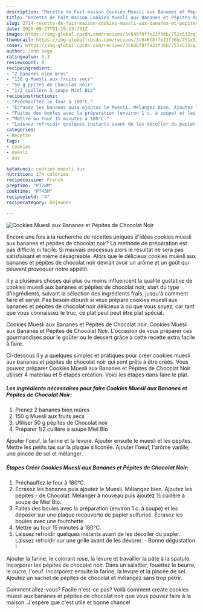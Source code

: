 ```yaml
---
description: "Recette de Fait maison Cookies Muesli aux Bananes et Pépites de Chocolat Noir"
title: "Recette de Fait maison Cookies Muesli aux Bananes et Pépites de Chocolat Noir"
slug: 2714-recette-de-fait-maison-cookies-muesli-aux-bananes-et-pepites-de-chocolat-noir
date: 2020-09-27T01:19:53.731Z
image: https://img-global.cpcdn.com/recipes/3c646f8ffe22f36b/751x532cq70/cookies-muesli-aux-bananes-et-pepites-de-chocolat-noir-photo-principale-de-la-recette.jpg
thumbnail: https://img-global.cpcdn.com/recipes/3c646f8ffe22f36b/751x532cq70/cookies-muesli-aux-bananes-et-pepites-de-chocolat-noir-photo-principale-de-la-recette.jpg
cover: https://img-global.cpcdn.com/recipes/3c646f8ffe22f36b/751x532cq70/cookies-muesli-aux-bananes-et-pepites-de-chocolat-noir-photo-principale-de-la-recette.jpg
author: John Vega
ratingvalue: 3.3
reviewcount: 8
recipeingredient:
- "2 bananes bien mres"
- "150 g Muesli aux fruits secs"
- "50 g ppites de Chocolat noir"
- "1/2 cuillère à soupe Miel Bio"
recipeinstructions:
- "Préchauffez le four à 180°C."
- "Écrasez les bananes puis ajoutez le Muesli. Mélangez bien. Ajoutez les pépites de Chocolat. Mélanger à nouveau puis ajoutez ½ cuillère à soupe de Miel Bio."
- "Faites des boules avec la préparation (environ 1 c. à soupe) et les déposer sur une plaque recouverte de papier sulfurisé. Écrasez les boules avec une fourchette."
- "Mettre au four 15 minutes à 180°C."
- "Laissez refroidir quelques instants avant de les décoller du papier. Laissez refroidir sur une grille avant de les dévorer. Bonne dégustation !"
categories:
- Recette
tags:
- cookies
- muesli
- aux

katakunci: cookies muesli aux 
nutrition: 174 calories
recipecuisine: French
preptime: "PT28M"
cooktime: "PT45M"
recipeyield: "4"
recipecategory: Déjeuner

---
```



![Cookies Muesli aux Bananes et Pépites de Chocolat Noir](https://img-global.cpcdn.com/recipes/3c646f8ffe22f36b/751x532cq70/cookies-muesli-aux-bananes-et-pepites-de-chocolat-noir-photo-principale-de-la-recette.jpg)

Encore une fois à la recherche de recettes uniques d'idées cookies muesli aux bananes et pépites de chocolat noir? La méthode de préparation est pas difficile ni facile. Si mauvais processus alors le résultat ne sera pas satisfaisant et même désagréable. Alors que le délicieux cookies muesli aux bananes et pépites de chocolat noir devrait avoir un arôme et un goût qui peuvent provoquer notre appétit.

Il y a plusieurs choses qui plus ou moins influencent la qualité gustative de cookies muesli aux bananes et pépites de chocolat noir, start du type d'ingrédients, suivant la sélection des ingrédients frais, jusqu'à comment faire et servir. Pas besoin étourdi si veux prépare cookies muesli aux bananes et pépites de chocolat noir délicieux à où que vous soyez, car tant que vous connaissez le truc, ce plat peut peut être plat spécial.

Cookies Muesli aux Bananes et Pépites de Chocolat noir. Cookies Muesli aux Bananes et Pépites de Chocolat Noir. L&#39;occasion de vous préparer ces gourmandises pour le goûter ou le dessert grâce à cette recette extra facile à faire.


Ci-dessous il y a quelques simples et pratiques pour créer cookies muesli aux bananes et pépites de chocolat noir qui sont prêts à être créés. Vous pouvez préparer Cookies Muesli aux Bananes et Pépites de Chocolat Noir utiliser 4 matériau et 5 étapes création. Voici les étapes dans faire le plat.

<!--inarticleads1-->

##### Les ingrédients nécessaires pour faire Cookies Muesli aux Bananes et Pépites de Chocolat Noir:

1. Prenez 2 bananes bien mûres
1.  150 g Muesli aux fruits secs
1. Utiliser 50 g pépites de Chocolat noir
1. Préparer 1/2 cuillère à soupe Miel Bio


Ajouter l&#39;oeuf, la farine et la levure. Ajouter ensuite le muesli et les pépites. Mettre les petits tas sur la plaque siliconée. Ajouter l&#39;oeuf, l&#39;arôme vanille, une pincée de sel et mélanger. 

<!--inarticleads2-->

##### Étapes Créer Cookies Muesli aux Bananes et Pépites de Chocolat Noir:

1. Préchauffez le four à 180°C.
1. Écrasez les bananes puis ajoutez le Muesli. Mélangez bien. Ajoutez les pépites - de Chocolat. Mélanger à nouveau puis ajoutez ½ cuillère à soupe de Miel Bio.
1. Faites des boules avec la préparation (environ 1 c. à soupe) et les déposer sur une plaque recouverte de papier sulfurisé. Écrasez les boules avec une fourchette.
1. Mettre au four 15 minutes à 180°C.
1. Laissez refroidir quelques instants avant de les décoller du papier. Laissez refroidir sur une grille avant de les dévorer. - Bonne dégustation !


Ajouter la farine, le colorant rose, la levure et travailler la pâte à la spatule. Incorporer les pépites de chocolat noir. Dans un saladier, fouettez le beurre, le sucre, l&#39;oeuf. Incorporez ensuite la farine, la levure et la pincée de sel. Ajoutez un sachet de pépites de chocolat et mélangez sans trop pétrir. 


Comment allez-vous? Facile n'est-ce pas? Voilà comment create cookies muesli aux bananes et pépites de chocolat noir que vous pouvez faire à la maison. J'espère que c'est utile et bonne chance!
